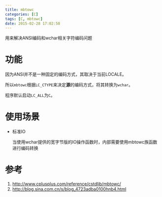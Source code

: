 ```yaml
---
title: mbtowc
categories: [C]
tags: [C, mbtowc]
date: 2015-02-28 17:02:58
---
```


用来解决ANSI编码和wchar相关字符编码问题

# 功能

因为ANSI并不是一种固定的编码方式，其取决于当前LOCALE。

所以`mbtowc`根据`LC_CTYPE`来决定**源**的编码方式，将其转换为`wchar`。

程序默认启动`LC_ALL`为`C`。

# 使用场景

-   标准IO

    当使用wchar提供的宽字节版的IO操作函数时，内部需要使用mbtowc族函数进行编码转换

# 参考

1.  <http://www.cplusplus.com/reference/cstdlib/mbtowc/>
1.  <http://blog.sina.com.cn/s/blog_4723adba0100hnb4.html>
